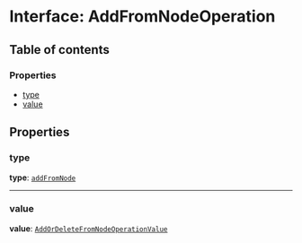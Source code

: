 # Interface: AddFromNodeOperation

## Table of contents

### Properties

* [type](/auto-docs/fixed-layout-editor/interfaces/AddFromNodeOperation.md#type)
* [value](/auto-docs/fixed-layout-editor/interfaces/AddFromNodeOperation.md#value)

## Properties

### type

**type**: [`addFromNode`](/auto-docs/fixed-layout-editor/enums/OperationType.md#addfromnode)

***

### value

**value**: [`AddOrDeleteFromNodeOperationValue`](/auto-docs/fixed-layout-editor/interfaces/AddOrDeleteFromNodeOperationValue.md)
